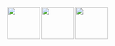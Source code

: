 <img src="https://upload.wikimedia.org/wikipedia/commons/thumb/0/0d/C_Sharp_wordmark.svg/1200px-C_Sharp_wordmark.svg.png" align="left" height="75">
<img src="https://unity3d.com/profiles/unity3d/themes/unity/images/pages/branding_trademarks/unity-masterbrand-black.png" align="left" height="75">
<img src="https://seeklogo.com/images/M/microsoft-net-logo-631EFE744A-seeklogo.com.png" align="left" height="75">

<!--
**tarikbir/tarikbir** is a ✨ _special_ ✨ repository because its `README.md` (this file) appears on your GitHub profile.

Here are some ideas to get you started:

- 🔭 I’m currently working on ...
- 🌱 I’m currently learning ...
- 👯 I’m looking to collaborate on ...
- 🤔 I’m looking for help with ...
- 💬 Ask me about ...
- 📫 How to reach me: ...
- 😄 Pronouns: ...
- ⚡ Fun fact: ...
-->
